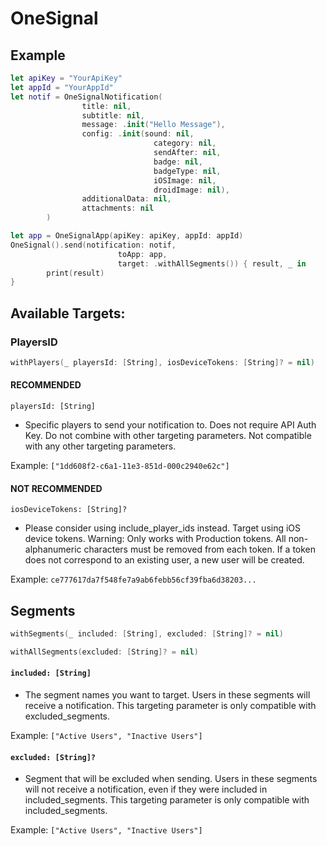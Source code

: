 # OneSignal

## Example


```swift
let apiKey = "YourApiKey"
let appId = "YourAppId"
let notif = OneSignalNotification(
                title: nil,
                subtitle: nil,
                message: .init("Hello Message"),
                config: .init(sound: nil,
                                category: nil,
                                sendAfter: nil,
                                badge: nil,
                                badgeType: nil,
                                iOSImage: nil,
                                droidImage: nil),
                additionalData: nil,
                attachments: nil
        )

let app = OneSignalApp(apiKey: apiKey, appId: appId)
OneSignal().send(notification: notif,
                        toApp: app,
                        target: .withAllSegments()) { result, _ in
        print(result)
}
```

## Available Targets:

### PlayersID
```swift
withPlayers(_ playersId: [String], iosDeviceTokens: [String]? = nil)
```

#### RECOMMENDED 
`playersId: [String]`
- Specific players to send your notification to. Does not require API Auth Key.
Do not combine with other targeting parameters. Not compatible with any other targeting parameters.

Example: `["1dd608f2-c6a1-11e3-851d-000c2940e62c"]`

#### NOT RECOMMENDED 
`iosDeviceTokens: [String]?`
- Please consider using include_player_ids instead.
Target using iOS device tokens. Warning: Only works with Production tokens.
All non-alphanumeric characters must be removed from each token. If a token does not correspond
to an existing user, a new user will be created.

Example: `ce777617da7f548fe7a9ab6febb56cf39fba6d38203...`


## Segments

```swift
withSegments(_ included: [String], excluded: [String]? = nil) 
```

```swift
withAllSegments(excluded: [String]? = nil)
```

#### `included: [String]`
- The segment names you want to target.
Users in these segments will receive a notification.
This targeting parameter is only compatible with excluded_segments.

Example: `["Active Users", "Inactive Users"]`

#### `excluded: [String]?`
- Segment that will be excluded when sending.
Users in these segments will not receive a notification, even if they were included in included_segments.
This targeting parameter is only compatible with included_segments.

Example: `["Active Users", "Inactive Users"]`
